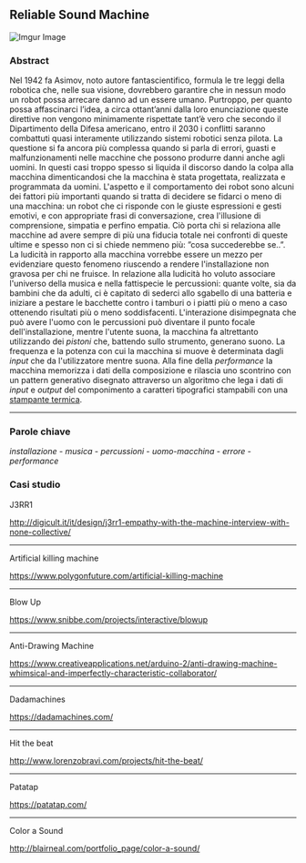 ## Reliable Sound Machine

![Imgur Image](https://i.imgur.com/oBWiTMdl.jpg) 

### Abstract
Nel 1942 fa Asimov, noto autore fantascientifico, formula le tre leggi della robotica che, nelle sua visione, dovrebbero garantire che in nessun modo un robot possa arrecare danno ad un essere umano. Purtroppo, per quanto possa affascinarci l’idea, a circa ottant’anni dalla loro enunciazione queste direttive non vengono minimamente rispettate tant’è vero che secondo il Dipartimento della Difesa americano, entro il 2030 i conflitti saranno combattuti quasi interamente utilizzando sistemi robotici senza pilota.
La questione si fa ancora più complessa quando si parla di errori, guasti e malfunzionamenti nelle macchine che possono produrre danni anche agli uomini. In questi casi troppo spesso si liquida il discorso dando la colpa alla macchina dimenticandosi che la macchina è stata progettata, realizzata e programmata da uomini. 
L'aspetto e il comportamento dei robot sono alcuni dei fattori più importanti quando si tratta di decidere se fidarci o meno di una macchina: un robot che ci risponde con le giuste espressioni e gesti emotivi, e con appropriate frasi di conversazione, crea l'illusione di comprensione, simpatia e perfino empatia. Ciò porta chi si relaziona alle macchine ad avere sempre di più una fiducia totale nei confronti di queste ultime e spesso non ci si chiede nemmeno più: ”cosa succederebbe se..”.
La ludicità in rapporto alla macchina vorrebbe essere un mezzo per evidenziare questo fenomeno riuscendo a rendere l'installazione non gravosa per chi ne fruisce.
In relazione alla ludicità ho voluto associare l'universo della musica e nella fattispecie le percussioni: quante volte, sia da bambini che da adulti, ci è capitato di sederci allo sgabello di una batteria e iniziare a pestare le bacchette contro i tamburi o i piatti più o meno a caso ottenendo risultati più o meno soddisfacenti. L'interazione disimpegnata che può avere l'uomo con le percussioni può diventare il punto focale dell'installazione, mentre l'utente suona, la macchina fa altrettanto utilizzando dei _pistoni_ che, battendo sullo strumento, generano suono. La frequenza e la potenza con cui la macchina si muove è determinata dagli _input_ che da l'utilizzatore mentre suona. Alla fine della _performance_ la macchina memorizza i dati della composizione e rilascia uno scontrino con un pattern generativo disegnato attraverso un algoritmo che lega i dati di _input_ e _output_ del componimento a caratteri tipografici stampabili con una [stampante termica](https://www.sparkfun.com/products/14970).

***

### Parole chiave
_installazione_ -  _musica_ - _percussioni_  - _uomo-macchina_ - _errore_ - _performance_

### Casi studio

J3RR1

http://digicult.it/it/design/j3rr1-empathy-with-the-machine-interview-with-none-collective/

---
Artificial killing machine

https://www.polygonfuture.com/artificial-killing-machine

---
Blow Up

https://www.snibbe.com/projects/interactive/blowup

---
Anti-Drawing Machine

https://www.creativeapplications.net/arduino-2/anti-drawing-machine-whimsical-and-imperfectly-characteristic-collaborator/

---

Dadamachines

https://dadamachines.com/

---

Hit the beat

http://www.lorenzobravi.com/projects/hit-the-beat/

---

Patatap

https://patatap.com/

---

Color a Sound

http://blairneal.com/portfolio_page/color-a-sound/

